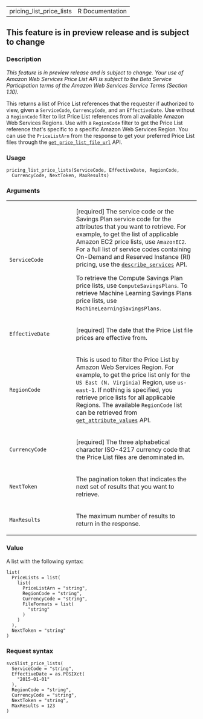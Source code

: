 <table style="width: 100%;">
<tbody>
<tr class="odd">
<td>pricing_list_price_lists</td>
<td style="text-align: right;">R Documentation</td>
</tr>
</tbody>
</table>

## This feature is in preview release and is subject to change

### Description

*This feature is in preview release and is subject to change. Your use
of Amazon Web Services Price List API is subject to the Beta Service
Participation terms of the
<span href="https://aws.amazon.com/service-terms/">Amazon Web Services
Service Terms</span> (Section 1.10).*

This returns a list of Price List references that the requester if
authorized to view, given a `ServiceCode`, `CurrencyCode`, and an
`EffectiveDate`. Use without a `RegionCode` filter to list Price List
references from all available Amazon Web Services Regions. Use with a
`RegionCode` filter to get the Price List reference that's specific to a
specific Amazon Web Services Region. You can use the `PriceListArn` from
the response to get your preferred Price List files through the
[`get_price_list_file_url`](https://docs.aws.amazon.com/aws-cost-management/latest/APIReference/API_pricing_GetPriceListFileUrl.html)
API.

### Usage

    pricing_list_price_lists(ServiceCode, EffectiveDate, RegionCode,
      CurrencyCode, NextToken, MaxResults)

### Arguments

<table>
<colgroup>
<col style="width: 35%" />
<col style="width: 65%" />
</colgroup>
<tbody>
<tr class="odd">
<td><code
id="pricing_list_price_lists_:_ServiceCode">ServiceCode</code></td>
<td><p>[required] The service code or the Savings Plan service code for
the attributes that you want to retrieve. For example, to get the list
of applicable Amazon EC2 price lists, use <code>AmazonEC2</code>. For a
full list of service codes containing On-Demand and Reserved Instance
(RI) pricing, use the <a
href="https://docs.aws.amazon.com/aws-cost-management/latest/APIReference/API_pricing_DescribeServices.html#awscostmanagement-pricing_DescribeServices-request-FormatVersion"><code>describe_services</code></a>
API.</p>
<p>To retrieve the Compute Savings Plan price lists, use
<code>ComputeSavingsPlans</code>. To retrieve Machine Learning Savings
Plans price lists, use
<code>MachineLearningSavingsPlans</code>.</p></td>
</tr>
<tr class="even">
<td><code
id="pricing_list_price_lists_:_EffectiveDate">EffectiveDate</code></td>
<td><p>[required] The date that the Price List file prices are effective
from.</p></td>
</tr>
<tr class="odd">
<td><code
id="pricing_list_price_lists_:_RegionCode">RegionCode</code></td>
<td><p>This is used to filter the Price List by Amazon Web Services
Region. For example, to get the price list only for the <code
style="white-space: pre;">⁠US East (N. Virginia)⁠</code> Region, use
<code>us-east-1</code>. If nothing is specified, you retrieve price
lists for all applicable Regions. The available <code>RegionCode</code>
list can be retrieved from <a
href="https://docs.aws.amazon.com/aws-cost-management/latest/APIReference/API_pricing_GetAttributeValues.html"><code>get_attribute_values</code></a>
API.</p></td>
</tr>
<tr class="even">
<td><code
id="pricing_list_price_lists_:_CurrencyCode">CurrencyCode</code></td>
<td><p>[required] The three alphabetical character ISO-4217 currency
code that the Price List files are denominated in.</p></td>
</tr>
<tr class="odd">
<td><code
id="pricing_list_price_lists_:_NextToken">NextToken</code></td>
<td><p>The pagination token that indicates the next set of results that
you want to retrieve.</p></td>
</tr>
<tr class="even">
<td><code
id="pricing_list_price_lists_:_MaxResults">MaxResults</code></td>
<td><p>The maximum number of results to return in the response.</p></td>
</tr>
</tbody>
</table>

### Value

A list with the following syntax:

    list(
      PriceLists = list(
        list(
          PriceListArn = "string",
          RegionCode = "string",
          CurrencyCode = "string",
          FileFormats = list(
            "string"
          )
        )
      ),
      NextToken = "string"
    )

### Request syntax

    svc$list_price_lists(
      ServiceCode = "string",
      EffectiveDate = as.POSIXct(
        "2015-01-01"
      ),
      RegionCode = "string",
      CurrencyCode = "string",
      NextToken = "string",
      MaxResults = 123
    )
